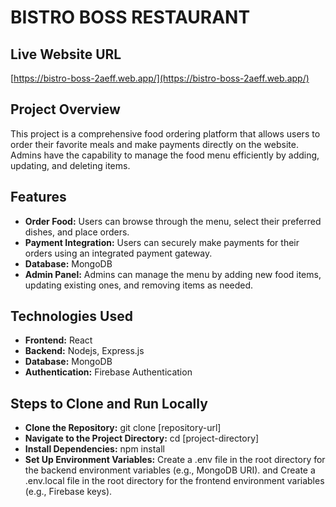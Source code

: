 # BISTRO BOSS RESTAURANT


## Live Website URL

[https://bistro-boss-2aeff.web.app/](https://bistro-boss-2aeff.web.app/) 


## Project Overview

This project is a comprehensive food ordering platform that allows users to order their favorite meals and make payments directly on the website. Admins have the capability to manage the food menu efficiently by adding, updating, and deleting items.

## Features

- **Order Food:** Users can browse through the menu, select their preferred dishes, and place orders.
- **Payment Integration:** Users can securely make payments for their orders using an integrated payment gateway.
- **Database:** MongoDB 
- **Admin Panel:** Admins can manage the menu by adding new food items, updating existing ones, and removing items as needed.

## Technologies Used

- **Frontend:** React
- **Backend:** Nodejs, Express.js
- **Database:** MongoDB 
- **Authentication:** Firebase Authentication

 ## Steps to Clone and Run Locally

- **Clone the Repository:** git clone [repository-url]
- **Navigate to the Project Directory:**  cd [project-directory]
- **Install Dependencies:** npm install
- **Set Up Environment Variables:** Create a .env file in the root directory for the backend environment variables (e.g., MongoDB URI). and Create a .env.local file in the root directory for the frontend environment variables (e.g., Firebase keys).


